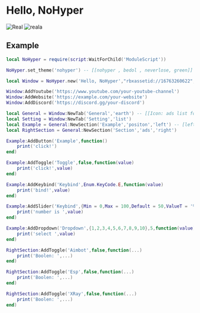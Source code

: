 # Hello, NoHyper
![Real](https://github.com/3345-c-a-t-s-u-s/NoHyperLib/assets/117000269/acb192b2-b8c5-4b32-9ad8-e8932faa32aa)
![reala](https://github.com/3345-c-a-t-s-u-s/NoHyperLib/assets/117000269/b1c5eb95-33e7-4493-9cef-ffada36c04c1)

## Example
```lua
local NoHyper = require(script:WaitForChild('ModuleScript'))

NoHyper.set_theme('nohyper') -- [[nohyper , bedol , neverlose, green]]

local Window = NoHyper.new('Hello, NoHyper',"rbxassetid://16763260622",'Welcome back!') -- My Logo you replace it

Window:AddYoutube('https://www.youtube.com/your-youtube-channel')
Window:AddWebsite('https://example.com/your-website')
Window:AddDiscord('https://discord.gg/your-discord')

local General = Window:NewTab('General','earth') -- [[Icon: ads list folder earth locked home positon notify close color]]
local Setting = Window:NewTab('Setting','list')
local Example = General:NewSection('Example','positon','left') -- [left , right]
local RightSection = General:NewSection('Section','ads','right')

Example:AddButton('Example',function()
	print('click!')
end)

Example:AddToggle('Toggle',false,function(value)
	print('click!',value)
end)

Example:AddKeybind('Keybind',Enum.KeyCode.E,function(value)
	print('bind!',value)
end)

Example:AddSlider('Keybind',{Min = 0,Max = 100,Default = 50,ValueT = '%'},function(value)
	print('number is ',value)
end)

Example:AddDropdown('Dropdown',{1,2,3,4,5,6,7,8,9,10},5,function(value)
	print('select ',value)
end)

RightSection:AddToggle('Aimbot',false,function(...)
	print('Boolen: ',...)
end)

RightSection:AddToggle('Esp',false,function(...)
	print('Boolen: ',...)
end)

RightSection:AddToggle('XRay',false,function(...)
	print('Boolen: ',...)
end)
```
